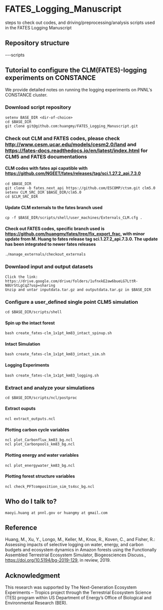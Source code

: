 # FATES_Logging_Manuscript
steps to check out codes, and driving/preprocessing/analysis scripts used in the FATES Logging Manuscript

## Repository structure
---scripts 

## Tutorial to configure the CLM(FATES)-logging experiments on CONSTANCE
We provide detailed notes on running the logging experiments on PNNL's CONSTANCE cluster.

### Download script  repository
    setenv BASE_DIR <dir-of-choice>
    cd $BASE_DIR
    git clone git@github.com:huangmy/FATES_Logging_Manuscript.git
  
### Check out CLM and FATES codes, please check http://www.cesm.ucar.edu/models/cesm2.0/land and https://fates-docs.readthedocs.io/en/latest/index.html for CLM5 and FATES documentations

#### CLM codes with fates api capatible with https://github.com/NGEET/fates/releases/tag/sci.1.27.2_api.7.3.0
    cd $BASE_DIR
    git clone -b fates_next_api https://github.com/ESCOMP/ctsm.git clm5.0
    setenv CLM_SRC_DIR $BASE_DIR/clm5.0
    cd $CLM_SRC_DIR

#### Update CLM externals to the fates branch used
    cp -f $BASE_DIR/scripts/shell/user_machines/Externals_CLM.cfg .

#### Check out FATES codes, specific branch used is https://github.com/huangmy/fates/tree/fix_export_frac, with minor update from M. Huang to fates release tag sci.1.27.2_api.7.3.0. The update has been integrated to newer fates releases
    ./manage_externals/checkout_externals

### Downlaod input and output datasets
    Click the link: https://drive.google.com/drive/folders/1ufnxkE2aw6bueLG7LttR-N8UrStLgCqZ?usp=sharing
    Unzip and untar inputdata.tar.gz and outputdata.tar.gz in $BASE_DIR

### Configure a user_defined single point CLM5 simulation
    cd $BASE_DIR/scripts/shell
#### Spin up the intact forest
    bash create_fates-clm_1x1pt_km83_intact_spinup.sh
#### Intact Simulation
    bash create_fates-clm_1x1pt_km83_intact_sim.sh 
#### Logging Experiments
    bash create_fates-clm_1x1pt_km83_logging.sh

### Extract and analyze your simulations
    cd $BASE_DIR/scripts/ncl/postproc
#### Extract ouputs
    ncl extract_outputs.ncl
#### Plotting carbon cycle variables
    ncl plot_Carbonflux_km83_bg.ncl
    ncl plot_Carbonpools_km83_bg.ncl
#### Plotting energy and water variables
    ncl plot_energywater_km83_bg.ncl
#### Plotting forest structure variables
    ncl check_PFTcomposition_sim_ts4sc_bg.ncl 

## Who do I talk to?
    maoyi.huang at pnnl.gov or huangmy at gmail.com

## Reference
Huang, M., Xu, Y., Longo, M., Keller, M., Knox, R., Koven, C., and Fisher, R.: Assessing impacts of selective logging on water, energy, and carbon budgets and ecosystem dynamics in Amazon forests using the Functionally Assembled Terrestrial Ecosystem Simulator, Biogeosciences Discuss., https://doi.org/10.5194/bg-2019-129, in review, 2019.


## Acknowledgment
This research was supported by The Next-Generation Ecosystem Experiments – Tropics project through the Terrestrial Ecosystem Science (TES) program within US Department of Energy’s Office of Biological and Environmental Research (BER).
